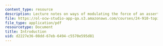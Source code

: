 ```yaml
---
content_type: resource
description: Lecture notes on ways of modulating the force of an assertion.
file: https://ol-ocw-studio-app-qa.s3.amazonaws.com/courses/24-910-topics-in-linguistics-theory-spring-2003/d2227e3608dd67eb6494c5570e595d81_1_introduction.pdf
file_type: application/pdf
resourcetype: Document
title: Introduction
uid: d2227e36-08dd-67eb-6494-c5570e595d81
---
```

